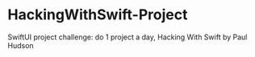 # HackingWithSwift-Project
SwiftUI project challenge: do 1 project a day, Hacking With Swift by Paul Hudson
